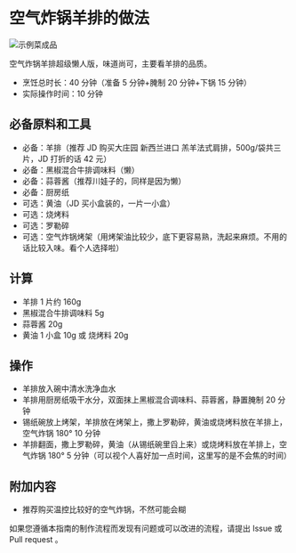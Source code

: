 # 空气炸锅羊排的做法

![示例菜成品](./羊排.jpg)

空气炸锅羊排超级懒人版，味道尚可，主要看羊排的品质。

- 烹饪总时长：40 分钟（准备 5 分钟+腌制 20 分钟+下锅 15 分钟）
- 实际操作时间：10 分钟

## 必备原料和工具

- 必备：羊排（推荐 JD 购买大庄园 新西兰进口 羔羊法式肩排，500g/袋共三片，JD 打折的话 42 元）
- 必备：黑椒混合牛排调味料（懒）
- 必备：蒜蓉酱（推荐川娃子的，同样是因为懒）
- 必备：厨房纸
- 可选：黄油（JD 买小盒装的，一片一小盒）
- 可选：烧烤料
- 可选：罗勒碎
- 可选：空气炸锅烤架（用烤架油比较少，底下更容易熟，洗起来麻烦。不用的话比较入味。看个人选择啦）

## 计算

- 羊排 1 片约 160g
- 黑椒混合牛排调味料 5g
- 蒜蓉酱 20g
- 黄油 1 小盒 10g 或 烧烤料 20g

## 操作

- 羊排放入碗中清水洗净血水
- 羊排用厨房纸吸干水分，双面抹上黑椒混合调味料、蒜蓉酱，静置腌制 20 分钟
- 锡纸碗放上烤架，羊排放在烤架上，撒上罗勒碎，黄油或烧烤料放在羊排上，空气炸锅 180° 10 分钟
- 羊排翻面，撒上罗勒碎，黄油（从锡纸碗里舀上来）或烧烤料放在羊排上，空气炸锅 180° 5 分钟（可以视个人喜好加一点时间，这里写的是不会焦的时间）

## 附加内容

- 推荐购买温控比较好的空气炸锅，不然可能会糊

如果您遵循本指南的制作流程而发现有问题或可以改进的流程，请提出 Issue 或 Pull request 。
